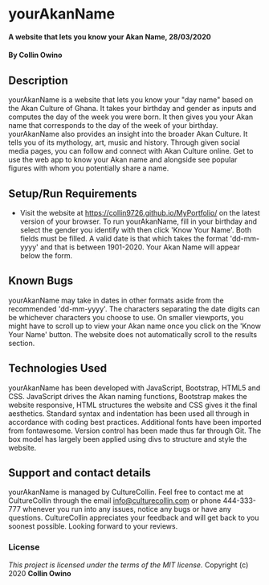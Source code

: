# yourAkanName
#### A website that lets you know your Akan Name, 28/03/2020
#### By **Collin Owino**
## Description
yourAkanName is a website that lets you know your "day name" based on the Akan Culture of Ghana. It takes your birthday and gender as inputs and computes the day of the week you were born. It then gives you your Akan name that corresponds to the day of the week of your birthday. yourAkanName also provides an insight into the broader Akan Culture. It tells you of its mythology, art, music and history. Through given social media pages, you can follow and connect with Akan Culture online. Get to use the web app to know your Akan name and alongside see popular figures with whom you potentially share a name. 
## Setup/Run Requirements
* Visit the website at https://collin9726.github.io/MyPortfolio/ on the latest version of your browser.
To run yourAkanName, fill in your birthday and select the gender you identify with then click 'Know Your Name'. Both fields must be filled. A valid date is that which takes the format 'dd-mm-yyyy' and that is between 1901-2020.
Your Akan Name will appear below the form.
## Known Bugs
yourAkanName may take in dates in other formats aside from the recommended 'dd-mm-yyyy'. The characters separating the date digits can be whichever characters you choose to use. On smaller viewports, you might have to scroll up to view your Akan name once you click on the 'Know Your Name' button. The website does not automatically scroll to the results section.
## Technologies Used
yourAkanName has been developed with JavaScript, Bootstrap, HTML5 and CSS. JavaScript drives the Akan naming functions, Bootstrap makes the website responsive, HTML structures the website and CSS gives it the final aesthetics. Standard syntax and indentation has been used all through in accordance with coding best practices. Additional fonts have been imported from fontawesome. Version control has been made thus far through Git. The box model has largely been applied using divs to structure and style the website.
## Support and contact details
yourAkanName is managed by CultureCollin. Feel free to contact me at CultureCollin through the email info@culturecollin.com or phone 444-333-777 whenever you run into any issues, notice any bugs or have any questions. CultureCollin appreciates your feedback and will get back to you soonest possible. Looking forward to your reviews.
### License
*This project is licensed under the terms of the MIT license.*
Copyright (c) 2020 **Collin Owino**